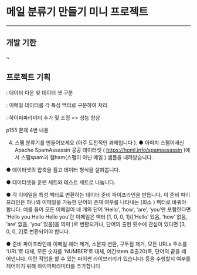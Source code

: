 # 메일 분류기 만들기 미니 프로젝트
---

## 개발 기한

~

## 프로젝트 기획
 : 데이터 다운 잋 데이터 셋 구분

 : 이메일 데이터를 각 특성 백터로 구분하여 처리

 : 하이퍼파라미터 추가 및 조정 => 성능 향상



p155 문제 4번 내용

 4.  스팸 분류기를 만들어보세요 (아주 도전적인 과제입니다 ).
 ●  아파치 스팸어새신Apache SpamAssassin 공공 데이터셋 ( https://homl.info/spamassassin )에서 스팸spam과 햄ham(스팸이 아닌 메일 ) 샘플을 내려받습니다.
 
 ●  데이터셋의 압축을 풀고 데이터 형식을 살펴봅니다.
 
 ●  데이터셋을 훈련 세트와 테스트 세트로 나눕니다.
 
 ●  각 이메일을 특성 벡터로 변환하는 데이터 준비 파이프라인을 만듭니다. 이 준비 파이프라인은 하나의 이메일을 가능한 단어의 존재 여부를 나타내는 (희소 ) 벡터로 바꿔야 합니다. 예를 들어 모든 이메일이 네 개의 단어 ‘Hello’, ‘how’, ‘are’, ‘you’만 포함한다면 ‘Hello you Hello Hello you’란 이메일은 벡터 [1, 0, 0, 1]([‘Hello’ 있음, ‘how’ 없음, ‘are’ 없음, ‘you’ 있음]을 의미 )로 변환되거나, 단어의 출현 횟수에 관심이 있다면 [3, 0, 0, 2]로 변환되어야 합니다.

●  준비 파이프라인에 이메일 헤더 제거, 소문자 변환, 구두점 제거, 모든 URLs 주소를 ‘URL’로 대체, 모든 숫자를 ‘NUMBER’로 대체, 어간stem 추출20(즉, 단어의 끝을 떼어냅니다. 이런 작업을 할 수 있는 파이썬 라이브러리가 있습니다) 등을 수행할지 여부를 제어하기 위해 하이퍼파라미터를 추가합니다
